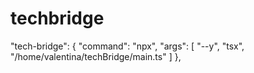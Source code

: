# techbridge

"tech-bridge": {
  "command": "npx",
  "args": [
    "--y",
    "tsx",
    "/home/valentina/techBridge/main.ts"
  ]
}, 
